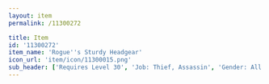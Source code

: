 ```yaml
---
layout: item
permalink: /11300272

title: Item
id: '11300272'
item_name: 'Rogue''s Sturdy Headgear'
icon_url: 'item/icon/11300015.png'
sub_header: ['Requires Level 30', 'Job: Thief, Assassin', 'Gender: All']
---
```

